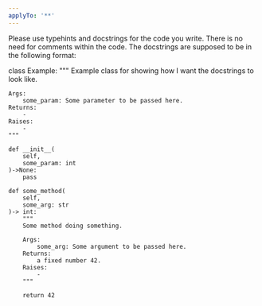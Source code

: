 ```yaml
---
applyTo: '**'
---
```



Please use typehints and docstrings for the code you write.
There is no need for comments within the code.
The docstrings are supposed to be in the following format:

class Example:
    """
    Example class for showing how I want the docstrings to look like.
    
    Args:
        some_param: Some parameter to be passed here.
    Returns:
        -
    Raises:
        -
    """

    def __init__(
        self,
        some_param: int
    )->None:
        pass

    def some_method(
        self,
        some_arg: str
    )-> int:
        """
        Some method doing something.

        Args:
            some_arg: Some argument to be passed here.
        Returns:
            a fixed number 42.
        Raises:
            -
        """

        return 42